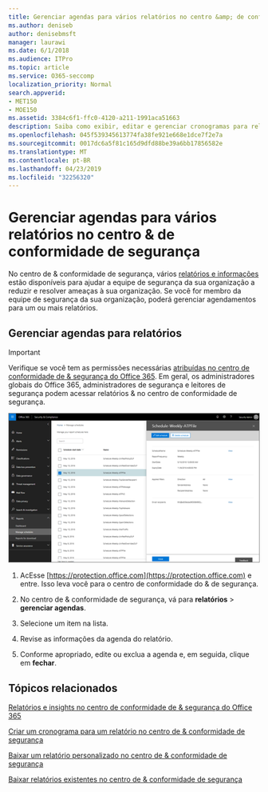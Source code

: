 ```yaml
---
title: Gerenciar agendas para vários relatórios no centro &amp; de conformidade de segurança
ms.author: deniseb
author: denisebmsft
manager: laurawi
ms.date: 6/1/2018
ms.audience: ITPro
ms.topic: article
ms.service: O365-seccomp
localization_priority: Normal
search.appverid:
- MET150
- MOE150
ms.assetid: 3384c6f1-ffc0-4120-a211-1991aca51663
description: Saiba como exibir, editar e gerenciar cronogramas para relatórios no centro de conformidade &amp; de segurança.
ms.openlocfilehash: 045f539345613774fa38fe921e668e1dce7f2e7a
ms.sourcegitcommit: 0017dc6a5f81c165d9dfd88be39a6bb17856582e
ms.translationtype: MT
ms.contentlocale: pt-BR
ms.lasthandoff: 04/23/2019
ms.locfileid: "32256320"
---
```

# <a name="manage-schedules-for-multiple-reports-in-the-security-amp-compliance-center"></a>Gerenciar agendas para vários relatórios no centro &amp; de conformidade de segurança

No centro de &amp; conformidade de segurança, vários [relatórios e informações](reports-and-insights-in-security-and-compliance.md) estão disponíveis para ajudar a equipe de segurança da sua organização a reduzir e resolver ameaças à sua organização. Se você for membro da equipe de segurança da sua organização, poderá gerenciar agendamentos para um ou mais relatórios. 
  
## <a name="manage-schedules-for-reports"></a>Gerenciar agendas para relatórios

> [!IMPORTANT]
> Verifique se você tem as permissões necessárias [atribuídas no centro de conformidade de &amp; segurança do Office 365](permissions-in-the-security-and-compliance-center.md). Em geral, os administradores globais do Office 365, administradores de segurança e leitores de segurança podem acessar relatórios &amp; no centro de conformidade de segurança. 
  
![No centro de &amp; conformidade de segurança, escolha \> relatórios gerenciar agendas](media/efa5e2f9-bf73-4f85-acea-f1ca7e2bca5e.png)

1. AcEsse [https://protection.office.com](https://protection.office.com) e entre. Isso leva você para o centro de conformidade do & de segurança.

2. No centro de &amp; conformidade de segurança, vá para **relatórios** \> **gerenciar agendas**.
    
3. Selecione um item na lista.
    
4. Revise as informações da agenda do relatório.
    
5. Conforme apropriado, edite ou exclua a agenda e, em seguida, clique em **fechar**.
    
## <a name="related-topics"></a>Tópicos relacionados

[Relatórios e insights no centro de conformidade de &amp; segurança do Office 365](reports-and-insights-in-security-and-compliance.md)
  
[Criar um cronograma para um relatório no centro de &amp; conformidade de segurança](create-a-schedule-for-a-report.md)
  
[Baixar um relatório personalizado no centro de &amp; conformidade de segurança](set-up-and-download-a-custom-report.md)
  
[Baixar relatórios existentes no centro de &amp; conformidade de segurança](download-existing-reports.md)
  

